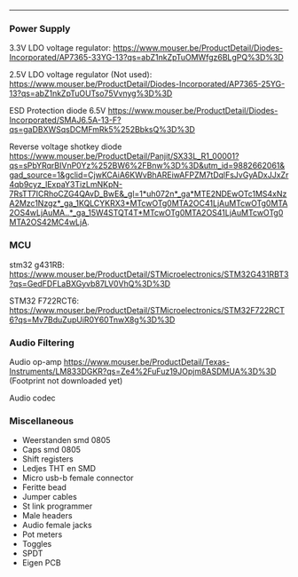 - - -


### Power Supply

3.3V LDO voltage regulator:
https://www.mouser.be/ProductDetail/Diodes-Incorporated/AP7365-33YG-13?qs=abZ1nkZpTuOMWfgz6BLgPQ%3D%3D


2.5V LDO voltage regulator (Not used):
https://www.mouser.be/ProductDetail/Diodes-Incorporated/AP7365-25YG-13?qs=abZ1nkZpTuOUTso75Vvnyg%3D%3D

ESD Protection diode 6.5V
https://www.mouser.be/ProductDetail/Diodes-Incorporated/SMAJ6.5A-13-F?qs=gaDBXWSqsDCMFmRk5%252BbksQ%3D%3D

Reverse voltage shotkey diode
https://www.mouser.be/ProductDetail/Panjit/SX33L_R1_00001?qs=sPbYRqrBIVnP0Yz%252BW6%2FBnw%3D%3D&utm_id=9882662061&gad_source=1&gclid=CjwKCAiA6KWvBhAREiwAFPZM7tDqlFsJvGyADxJJxZr4qb9cyz_lExpaY3TizLmNKpN-7RsTT7ICRhoCZG4QAvD_BwE&_gl=1*uh072n*_ga*MTE2NDEwOTc1MS4xNzA2Mzc1Nzgz*_ga_1KQLCYKRX3*MTcwOTg0MTA2OC41LjAuMTcwOTg0MTA2OS4wLjAuMA..*_ga_15W4STQT4T*MTcwOTg0MTA2OS41LjAuMTcwOTg0MTA2OS42MC4wLjA.
### MCU

stm32 g431RB:
https://www.mouser.be/ProductDetail/STMicroelectronics/STM32G431RBT3?qs=GedFDFLaBXGyvb87LV0VhQ%3D%3D

STM32 F722RCT6:
https://www.mouser.be/ProductDetail/STMicroelectronics/STM32F722RCT6?qs=Mv7BduZupUiR0Y60TnwX8g%3D%3D


### Audio Filtering

Audio op-amp
https://www.mouser.be/ProductDetail/Texas-Instruments/LM833DGKR?qs=Ze4%2FuFuz19JOpjm8ASDMUA%3D%3D (Footprint not downloaded yet)

Audio codec


### Miscellaneous

- Weerstanden smd 0805
- Caps smd 0805
- Shift registers 
- Ledjes THT en SMD
- Micro usb-b  female connector
- Feritte bead 
- Jumper cables
- St link programmer
- Male headers
- Audio female jacks
- Pot meters
- Toggles
- SPDT 
- Eigen PCB
